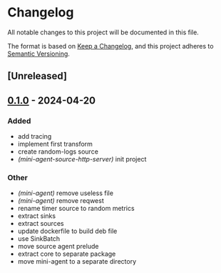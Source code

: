 # Changelog
All notable changes to this project will be documented in this file.

The format is based on [Keep a Changelog](https://keepachangelog.com/en/1.0.0/),
and this project adheres to [Semantic Versioning](https://semver.org/spec/v2.0.0.html).

## [Unreleased]

## [0.1.0](https://github.com/jdrouet/mini-agent/releases/tag/mini-agent-v0.1.0) - 2024-04-20

### Added
- add tracing
- implement first transform
- create random-logs source
- *(mini-agent-source-http-server)* init project

### Other
- *(mini-agent)* remove useless file
- *(mini-agent)* remove reqwest
- rename timer source to random metrics
- extract sinks
- extract sources
- update dockerfile to build deb file
- use SinkBatch
- move source agent prelude
- extract core to separate package
- move mini-agent to a separate directory
